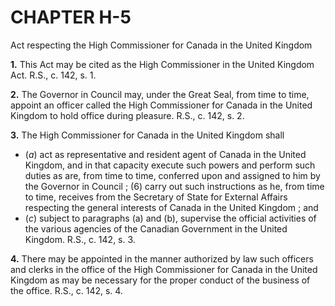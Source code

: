 
# CHAPTER H-5
Act respecting the High Commissioner for
Canada in the United Kingdom

**1.** This Act may be cited as the High
Commissioner in the United Kingdom Act. R.S.,
c. 142, s. 1.

**2.** The Governor in Council may, under
the Great Seal, from time to time, appoint an
officer called the High Commissioner for
Canada in the United Kingdom to hold office
during pleasure. R.S., c. 142, s. 2.

**3.** The High Commissioner for Canada in
the United Kingdom shall
  * (_a_) act as representative and resident agent
of Canada in the United Kingdom, and in
that capacity execute such powers and
perform such duties as are, from time to
time, conferred upon and assigned to him
by the Governor in Council ;
(6) carry out such instructions as he, from
time to time, receives from the Secretary of
State for External Affairs respecting the
general interests of Canada in the United
Kingdom ; and
  * (_c_) subject to paragraphs (a) and (b),
supervise the official activities of the various
agencies of the Canadian Government in
the United Kingdom. R.S., c. 142, s. 3.

**4.** There may be appointed in the manner
authorized by law such officers and clerks in
the office of the High Commissioner for
Canada in the United Kingdom as may be
necessary for the proper conduct of the
business of the office. R.S., c. 142, s. 4.
